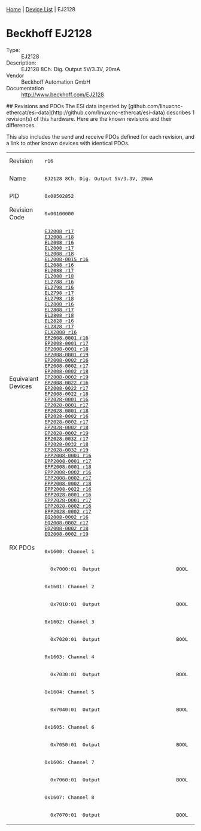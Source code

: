 <div class="nav"><a href="/esi-data">Home</a> | <a href="/esi-data/devices">Device List</a> | EJ2128</div>

#  Beckhoff EJ2128

<dl>
  <dt>Type:</dt><dd>EJ2128</dd>
  <dt>Description:</dt><dd>EJ2128 8Ch. Dig. Output 5V/3.3V, 20mA</dd>
  <dt>Vendor</dt><dd>Beckhoff Automation GmbH</dd>
  <dt>Documentation</dt><dd><a href="http://www.beckhoff.com/EJ2128">http://www.beckhoff.com/EJ2128</a></dd>
</dl>
## Revisions and PDOs
The ESI data ingested by [github.com/linuxcnc-ethercat/esi-data](http://github.com/linuxcnc-ethercat/esi-data) describes 1 revision(s) of this hardware.  Here are the known revisions and their differences.

This also includes the send and receive PDOs defined for each revision, and a link to other known devices with identical PDOs.

<table>
<tr >
<td class="first">Revision</td>
<td ><pre>r16</pre></td>
</tr>
<tr >
<td class="first">Name</td>
<td ><pre>EJ2128 8Ch. Dig. Output 5V/3.3V, 20mA</pre></td>
</tr>
<tr >
<td class="first">PID</td>
<td ><pre>0x08502852</pre></td>
</tr>
<tr >
<td class="first">Revision Code</td>
<td ><pre>0x00100000</pre></td>
</tr>
<tr >
<td class="first">Equivalant Devices</td>
<td ><pre><a href="EJ2008">EJ2008 r17</a><br/><a href="EJ2008">EJ2008 r18</a><br/><a href="EL2008">EL2008 r16</a><br/><a href="EL2008">EL2008 r17</a><br/><a href="EL2008">EL2008 r18</a><br/><a href="EL2008-0015">EL2008-0015 r16</a><br/><a href="EL2088">EL2088 r16</a><br/><a href="EL2088">EL2088 r17</a><br/><a href="EL2088">EL2088 r18</a><br/><a href="EL2788">EL2788 r16</a><br/><a href="EL2798">EL2798 r16</a><br/><a href="EL2798">EL2798 r17</a><br/><a href="EL2798">EL2798 r18</a><br/><a href="EL2808">EL2808 r16</a><br/><a href="EL2808">EL2808 r17</a><br/><a href="EL2808">EL2808 r18</a><br/><a href="EL2828">EL2828 r16</a><br/><a href="EL2828">EL2828 r17</a><br/><a href="ELX2008">ELX2008 r16</a><br/><a href="EP2008-0001">EP2008-0001 r16</a><br/><a href="EP2008-0001">EP2008-0001 r17</a><br/><a href="EP2008-0001">EP2008-0001 r18</a><br/><a href="EP2008-0001">EP2008-0001 r19</a><br/><a href="EP2008-0002">EP2008-0002 r16</a><br/><a href="EP2008-0002">EP2008-0002 r17</a><br/><a href="EP2008-0002">EP2008-0002 r18</a><br/><a href="EP2008-0002">EP2008-0002 r19</a><br/><a href="EP2008-0022">EP2008-0022 r16</a><br/><a href="EP2008-0022">EP2008-0022 r17</a><br/><a href="EP2008-0022">EP2008-0022 r18</a><br/><a href="EP2028-0001">EP2028-0001 r16</a><br/><a href="EP2028-0001">EP2028-0001 r17</a><br/><a href="EP2028-0001">EP2028-0001 r18</a><br/><a href="EP2028-0002">EP2028-0002 r16</a><br/><a href="EP2028-0002">EP2028-0002 r17</a><br/><a href="EP2028-0002">EP2028-0002 r18</a><br/><a href="EP2028-0002">EP2028-0002 r19</a><br/><a href="EP2028-0032">EP2028-0032 r17</a><br/><a href="EP2028-0032">EP2028-0032 r18</a><br/><a href="EP2028-0032">EP2028-0032 r19</a><br/><a href="EPP2008-0001">EPP2008-0001 r16</a><br/><a href="EPP2008-0001">EPP2008-0001 r17</a><br/><a href="EPP2008-0001">EPP2008-0001 r18</a><br/><a href="EPP2008-0002">EPP2008-0002 r16</a><br/><a href="EPP2008-0002">EPP2008-0002 r17</a><br/><a href="EPP2008-0002">EPP2008-0002 r18</a><br/><a href="EPP2008-0022">EPP2008-0022 r16</a><br/><a href="EPP2028-0001">EPP2028-0001 r16</a><br/><a href="EPP2028-0001">EPP2028-0001 r17</a><br/><a href="EPP2028-0002">EPP2028-0002 r16</a><br/><a href="EPP2028-0002">EPP2028-0002 r17</a><br/><a href="EQ2008-0002">EQ2008-0002 r16</a><br/><a href="EQ2008-0002">EQ2008-0002 r17</a><br/><a href="EQ2008-0002">EQ2008-0002 r18</a><br/><a href="EQ2008-0002">EQ2008-0002 r19</a></pre></td>
</tr>
<tr class="rxpdo pdosection">
<td class="first" rowspan=16 valign=top>RX PDOs</td>
<td><pre>0x1600: Channel 1</pre></td>
<td></td>
</tr>
<tr class="rxpdo">
<td ><pre>  0x7000:01  Output                          BOOL</pre></td>
</tr>
<tr class="rxpdo pdosection">
<td ><pre>0x1601: Channel 2</pre></td>
</tr>
<tr class="rxpdo">
<td ><pre>  0x7010:01  Output                          BOOL</pre></td>
</tr>
<tr class="rxpdo pdosection">
<td ><pre>0x1602: Channel 3</pre></td>
</tr>
<tr class="rxpdo">
<td ><pre>  0x7020:01  Output                          BOOL</pre></td>
</tr>
<tr class="rxpdo pdosection">
<td ><pre>0x1603: Channel 4</pre></td>
</tr>
<tr class="rxpdo">
<td ><pre>  0x7030:01  Output                          BOOL</pre></td>
</tr>
<tr class="rxpdo pdosection">
<td ><pre>0x1604: Channel 5</pre></td>
</tr>
<tr class="rxpdo">
<td ><pre>  0x7040:01  Output                          BOOL</pre></td>
</tr>
<tr class="rxpdo pdosection">
<td ><pre>0x1605: Channel 6</pre></td>
</tr>
<tr class="rxpdo">
<td ><pre>  0x7050:01  Output                          BOOL</pre></td>
</tr>
<tr class="rxpdo pdosection">
<td ><pre>0x1606: Channel 7</pre></td>
</tr>
<tr class="rxpdo">
<td ><pre>  0x7060:01  Output                          BOOL</pre></td>
</tr>
<tr class="rxpdo pdosection">
<td ><pre>0x1607: Channel 8</pre></td>
</tr>
<tr class="rxpdo">
<td ><pre>  0x7070:01  Output                          BOOL</pre></td>
</tr>
</table>
